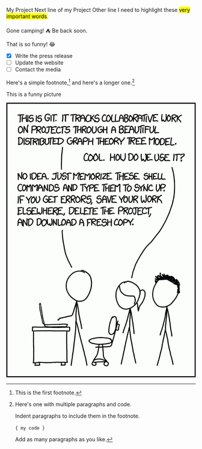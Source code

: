 My Project
Next line of my Project
Other line
I need to highlight these <mark>very important words</mark>.

Gone camping! :tent: Be back soon.

That is so funny! :joy:


- [x] Write the press release
- [ ] Update the website
- [ ] Contact the media

Here's a simple footnote,[^1] and here's a longer one.[^bignote]

[^1]: This is the first footnote.

[^bignote]: Here's one with multiple paragraphs and code.

    Indent paragraphs to include them in the footnote.

    `{ my code }`

    Add as many paragraphs as you like.

This is a funny picture

![picture/git.jpg](picture/git.jpg)
